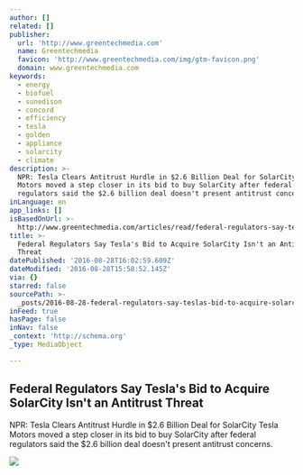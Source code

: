 ```yaml
---
author: []
related: []
publisher:
  url: 'http://www.greentechmedia.com'
  name: Greentechmedia
  favicon: 'http://www.greentechmedia.com/img/gtm-favicon.png'
  domain: www.greentechmedia.com
keywords:
  - energy
  - biofuel
  - sunedison
  - concord
  - efficiency
  - tesla
  - golden
  - appliance
  - solarcity
  - climate
description: >-
  NPR: Tesla Clears Antitrust Hurdle in $2.6 Billion Deal for SolarCity Tesla
  Motors moved a step closer in its bid to buy SolarCity after federal
  regulators said the $2.6 billion deal doesn't present antitrust concerns.
inLanguage: en
app_links: []
isBasedOnUrl: >-
  http://www.greentechmedia.com/articles/read/federal-regulators-say-teslas-bid-to-acquire-solarcity-isnt-an-antitrust-th
title: >-
  Federal Regulators Say Tesla's Bid to Acquire SolarCity Isn't an Antitrust
  Threat
datePublished: '2016-08-28T16:02:59.609Z'
dateModified: '2016-08-28T15:58:52.145Z'
via: {}
starred: false
sourcePath: >-
  _posts/2016-08-28-federal-regulators-say-teslas-bid-to-acquire-solarcity-isn.md
inFeed: true
hasPage: false
inNav: false
_context: 'http://schema.org'
_type: MediaObject

---
```

<article style=""><h1>Federal Regulators Say Tesla's Bid to Acquire SolarCity Isn't an Antitrust Threat</h1><p>NPR: Tesla Clears Antitrust Hurdle in $2.6 Billion Deal for SolarCity Tesla Motors moved a step closer in its bid to buy SolarCity after federal regulators said the $2.6 billion deal doesn't present antitrust concerns.</p><img src="http://www.greentechmedia.com/assets/content/cache/made/content/images/articles/XL_Editors-news-feed_New_500_387.png" /></article>